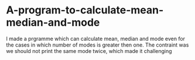 # A-program-to-calculate-mean-median-and-mode
I made a prgramme which can calculate mean, median and mode even for the cases in which number of modes is greater then one.
The contraint was we should not print the same mode twice, which made it challenging
